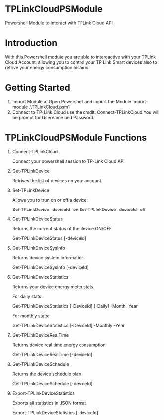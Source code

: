 # TPLinkCloudPSModule
Powershell Module to interact with TPLink Cloud API

# Introduction
With this Powershell module you are able to intereactive with your TPLink Cloud Account, 
allowing you to control your TP Link Smart devices also to retrive your energy consumption 
historic

# Getting Started

1.	Import Module
    a. Open Powershell and import the Module
        Import-module .\TPLinkCloud.psm1
2.	Connect to TP-Link Cloud
    use the cmdlt:
    Connect-TPLinkCloud
    You will be prompt for Username and Password.
    
# TPLinkCloudPSModule Functions

1.  Connect-TPLinkCloud

    Connect your powershell session to TP-Link Cloud API

2.  Get-TPLinkDevice

    Retrives the list of devices on your account.
    
3.  Set-TPLinkDevice

    Allows you to trun on or off a device:

    Set-TPLinkDevice -deviceId <string> -on 
    Set-TPLinkDevice -deviceId <string> -off 
 
4.  Get-TPLinkDeviceStatus

    Returns the current status of the device ON/OFF

    Get-TPLinkDeviceStatus [-deviceId] <string>
    
5.  Get-TPLinkDeviceSysInfo

    Returns device system information.
    
    Get-TPLinkDeviceSysInfo [-deviceId] <string>
    
6.  Get-TPLinkDeviceStatistics

    Returns your device energy meter stats.
    
    For daily stats: 
    
    Get-TPLinkDeviceStatistics [-DeviceId] <string> [-Daily] -Month <int> -Year <int>
    
    For monthly stats: 
    
    Get-TPLinkDeviceStatistics [-DeviceId] <string> -Monthly -Year <int>
    
7.  Get-TPLinkDeviceRealTime

    Returns device real time energy consumption
    
    Get-TPLinkDeviceRealTime [-deviceId] <string>

8.  Get-TPLinkDeviceSchedule

    Returns the device schedule plan
    
    Get-TPLinkDeviceSchedule [-deviceId] <string>
    
9.  Export-TPLinkDeviceStatistics

    Exports all statistics in JSON format
    
    Export-TPLinkDeviceStatistics [-deviceId] <string>
